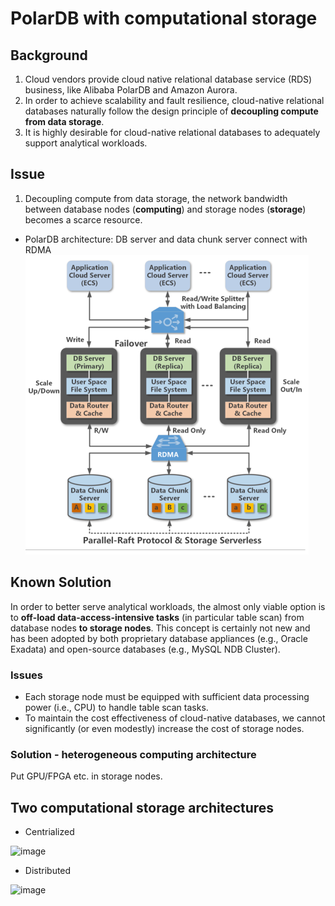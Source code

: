 # PolarDB with computational storage
## Background
1. Cloud vendors provide cloud native relational database service (RDS) business, like Alibaba PolarDB and Amazon Aurora.
3. In order to achieve scalability and fault resilience, cloud-native relational databases naturally follow the design principle of **decoupling compute from data storage**.
4. It is highly desirable for cloud-native relational databases to adequately support analytical workloads.
## Issue
1. Decoupling compute from data storage, the network bandwidth between database nodes (**computing**) and storage nodes (**storage**) becomes a scarce resource.
- PolarDB architecture: DB server and data chunk server connect with RDMA
![image](https://github.com/humasama/technologies/blob/main/PolarDB-Arch.png)
## Known Solution
In order to better serve analytical workloads, the almost only viable option
is to **off-load data-access-intensive tasks** (in particular table
scan) from database nodes **to storage nodes**. This concept is
certainly not new and has been adopted by both proprietary
database appliances (e.g., Oracle Exadata) and open-source
databases (e.g., MySQL NDB Cluster).
### Issues
- Each storage node must be equipped with sufficient data processing power (i.e., CPU) to handle table scan tasks.
- To maintain the cost effectiveness of cloud-native databases, we
cannot significantly (or even modestly) increase the cost of
storage nodes.
### Solution - heterogeneous computing architecture
Put GPU/FPGA etc. in storage nodes.

## Two computational storage architectures
- Centrialized

![image](https://user-images.githubusercontent.com/6119088/205952357-b76dd23a-4335-4ec3-9ce8-9ed45b757541.png)

- Distributed

![image](https://user-images.githubusercontent.com/6119088/205952510-2442c96e-4a63-4c84-9373-d26fa74d266e.png)



